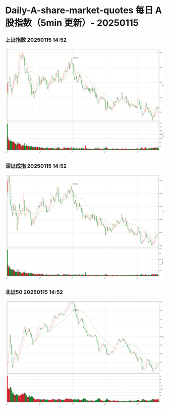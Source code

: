 
# Daily-A-share-market-quotes 每日 A 股指数（5min 更新）- 20250115

### 上证指数 20250115 14:52
![](./fig/2025/1/20250115-sh000001.png)

### 深证成指 20250115 14:52
![](./fig/2025/1/20250115-sz399001.png)

### 北证50 20250115 14:52
![](./fig/2025/1/20250115-bj899050.png)
